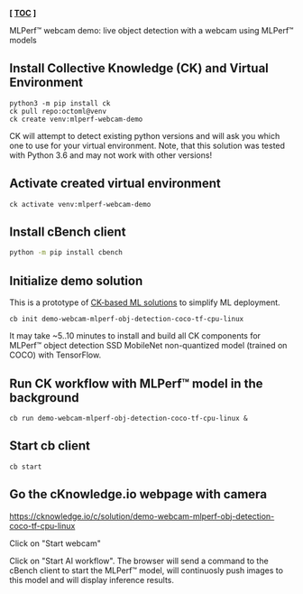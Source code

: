 **[ [TOC](../README.md) ]**

MLPerf&trade; webcam demo: live object detection with a webcam using MLPerf&trade; models

## Install Collective Knowledge (CK) and Virtual Environment

```
python3 -m pip install ck
ck pull repo:octoml@venv
ck create venv:mlperf-webcam-demo
```

CK will attempt to detect existing python versions and will ask you which one to use for your virtual environment.
Note, that this solution was tested with Python 3.6 and may not work with other versions!

## Activate created virtual environment

```
ck activate venv:mlperf-webcam-demo
```

## Install cBench client

```bash
python -m pip install cbench
```

## Initialize demo solution

This is a prototype of [CK-based ML solutions](https://cknowledge.io/docs/intro/introduction.html#portable-ck-solution)
to simplify ML deployment.


```
cb init demo-webcam-mlperf-obj-detection-coco-tf-cpu-linux

```

It may take ~5..10 minutes to install and build all CK components for MLPerf&trade; object detection 
SSD MobileNet non-quantized model (trained on COCO) with TensorFlow.

## Run CK workflow with MLPerf&trade; model in the background

```
cb run demo-webcam-mlperf-obj-detection-coco-tf-cpu-linux &
```

## Start cb client


```
cb start

```


## Go the cKnowledge.io webpage with camera

https://cknowledge.io/c/solution/demo-webcam-mlperf-obj-detection-coco-tf-cpu-linux

Click on "Start webcam"

Click on "Start AI workflow". The browser will send a command to the cBench client
to start the MLPerf&trade; model, will continuosly push images to this model and will
display inference results.

